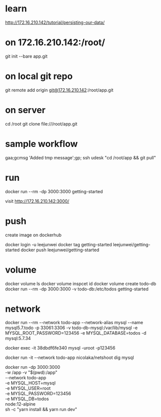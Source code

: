 # learn

http://172.16.210.142/tutorial/persisting-our-data/

# on 172.16.210.142:/root/
git init --bare app.git

# on local git repo
git remote add origin git@172.16.210.142:/root/app.git

# on server

cd /root
git clone file:///root/app.git

# sample workflow

gaa;gcmsg 'Added tmp message';gp; ssh udesk "cd /root/app && git pull"

# run

docker run --rm -dp 3000:3000 getting-started

visit http://172.16.210.142:3000/

# push

create image on dockerhub

docker login -u leejunwei
docker tag getting-started leejunwei/getting-started
docker push leejunwei/getting-started

# volume

docker volume ls
docker volume inspcet id
docker volume create todo-db
docker run --rm -dp 3000:3000 -v todo-db:/etc/todos getting-started

# network

docker run --rm --network todo-app --network-alias mysql --name mysql5.7.todo -p 33061:3306 -v todo-db-mysql:/var/lib/mysql -e MYSQL_ROOT_PASSWORD=123456 -e MYSQL_DATABASE=todos -d mysql:5.7.34

docker exec -it 38dbdf6fe340 mysql -uroot -p123456

docker run -it --network todo-app nicolaka/netshoot
dig mysql

docker run -dp 3000:3000 \
  -w /app -v "$(pwd):/app" \
  --network todo-app \
  -e MYSQL_HOST=mysql \
  -e MYSQL_USER=root \
  -e MYSQL_PASSWORD=123456 \
  -e MYSQL_DB=todos \
  node:12-alpine \
  sh -c "yarn install && yarn run dev"